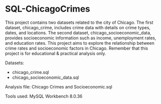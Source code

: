 # SQL-ChicagoCrimes
This project contains two datasets related to the city of Chicago. The first dataset, chicago_crime, includes crime data with details on crime types, dates, and locations. The second dataset, chicago_socioeconomic_data, provides socioeconomic information such as income, unemployment rates, and education rates. This project aims to explore the relationship between crime rates and socioeconomic factors in Chicago. Remember that this project is for educational & practical analysis only.

Datasets:
- chicago_crime.sql
- chicago_socioeconomic_data.sql

Analysis file:
Chicago Crimes and Socioeconomic.sql

Tools used:
MySQL Workbench 8.0.36
